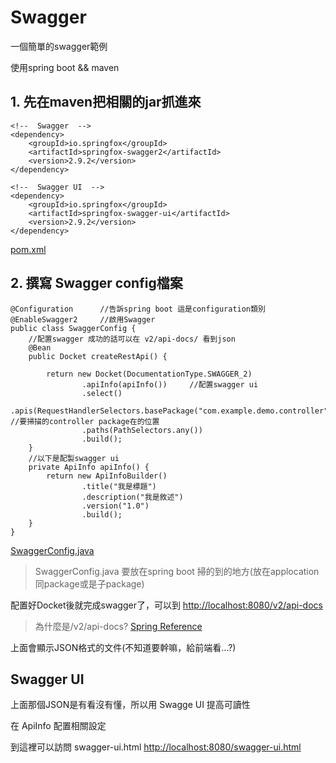 # Swagger

一個簡單的swagger範例

使用spring boot && maven 

## 1. 先在maven把相關的jar抓進來

    <!--  Swagger  -->
    <dependency>
        <groupId>io.springfox</groupId>
        <artifactId>springfox-swagger2</artifactId>
        <version>2.9.2</version>
    </dependency>
    
    <!--  Swagger UI  -->
    <dependency>
        <groupId>io.springfox</groupId>
        <artifactId>springfox-swagger-ui</artifactId>
        <version>2.9.2</version>
    </dependency>

[pom.xml](https://github.com/Wetshirt/Swagger/blob/master/pom.xml) 
    

## 2. 撰寫 Swagger config檔案

    @Configuration      //告訴spring boot 這是configuration類別
    @EnableSwagger2     //啟用Swagger
    public class SwaggerConfig {
        //配置swagger 成功的話可以在 v2/api-docs/ 看到json
        @Bean
        public Docket createRestApi() {
        
            return new Docket(DocumentationType.SWAGGER_2)
                    .apiInfo(apiInfo())     //配置swagger ui
                    .select()
                    .apis(RequestHandlerSelectors.basePackage("com.example.demo.controller"))   //要掃描的controller package在的位置
                    .paths(PathSelectors.any())
                    .build();
        }
        //以下是配製swagger ui
        private ApiInfo apiInfo() {
            return new ApiInfoBuilder()
                    .title("我是標題")
                    .description("我是敘述")
                    .version("1.0")
                    .build();
        }
    }
    
    
[SwaggerConfig.java](https://github.com/Wetshirt/Swagger/edit/master/src/main/java/com/example/demo/SwaggerConfig.java)

> SwaggerConfig.java 要放在spring boot 掃的到的地方(放在applocation同package或是子package)


配置好Docket後就完成swagger了，可以到 [http://localhost:8080/v2/api-docs](http://localhost:8080/v2/api-docs) 

> 為什麼是/v2/api-docs? [Spring Reference](https://springfox.github.io/springfox/docs/current/#customizing-the-swagger-endpoints)

上面會顯示JSON格式的文件(不知道要幹嘛，給前端看...?)

## Swagger UI 

上面那個JSON是有看沒有懂，所以用 Swagge UI 提高可讀性

在 ApiInfo 配置相關設定

到這裡可以訪問 swagger-ui.html [http://localhost:8080/swagger-ui.html](http://localhost:8080/swagger-ui.html) 























